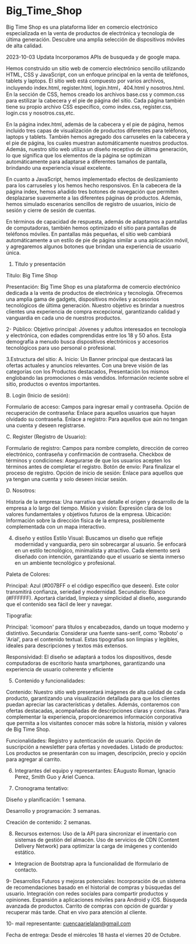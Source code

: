 # Big_Time_Shop
Big Time Shop es una plataforma líder en comercio electrónico especializada en la venta de productos de electrónica y tecnología de última generación. Descubre una amplia selección de dispositivos móviles de alta calidad.

2023-10-03 Updata Incorporamos APIs de busqueda y de google mapa. 

Hemos construido un sitio web de comercio electrónico sencillo utilizando HTML, CSS y JavaScript, con un enfoque principal en la venta de teléfonos, tablets y laptops. El sitio web está compuesto por varios archivos, incluyendo index.html, register.html, login.html，404.html y nosotros.html. En la sección de CSS, hemos creado los archivos base.css y common.css para estilizar la cabecera y el pie de página del sitio. Cada página también tiene su propio archivo CSS específico, como index.css, register.css, login.css y nosotros.css,etc.

En la página index.html, además de la cabecera y el pie de página, hemos incluido tres capas de visualización de productos diferentes para teléfonos, laptops y tablets. También hemos agregado dos carruseles en la cabecera y el pie de página, los cuales muestran automáticamente nuestros productos. Además, nuestro sitio web utiliza un diseño receptivo de última generación, lo que significa que los elementos de la página se optimizan automáticamente para adaptarse a diferentes tamaños de pantalla, brindando una experiencia visual excelente.

En cuanto a JavaScript, hemos implementado efectos de deslizamiento para los carruseles y los hemos hecho responsivos. En la cabecera de la página index, hemos añadido tres botones de navegación que permiten desplazarse suavemente a las diferentes páginas de productos. Además, hemos simulado escenarios sencillos de registro de usuarios, inicio de sesión y cierre de sesión de cuentas.

En términos de capacidad de respuesta, además de adaptarnos a pantallas de computadoras, también hemos optimizado el sitio para pantallas de teléfonos móviles. En pantallas más pequeñas, el sitio web cambiará automáticamente a un estilo de pie de página similar a una aplicación móvil, y agregaremos algunos botones que brindan una experiencia de usuario única.





1. Titulo y presentación 

Titulo: Big Time Shop

Presentación: Big Time Shop es una plataforma de comercio electrónico dedicada a la venta de productos de electrónica y tecnología. Ofrecemos una amplia gama de gadgets, dispositivos móviles y accesorios tecnológicos de última generación. Nuestro objetivo es brindar a nuestros clientes una experiencia de compra excepcional, garantizando calidad y vanguardia en cada uno de nuestros productos.


2- Público: Objetivo principal: Jóvenes y adultos interesados en tecnología y electrónica, con edades comprendidas entre los 18 y 50 años. Esta demografía a menudo busca dispositivos electrónicos y accesorios tecnológicos para uso personal o profesional.


3.Estructura del sitio:
A. Inicio:
Un Banner principal que destacará las ofertas actuales y anuncios relevantes.
Con una breve visión de las categorías con los Productos destacados, Presentación los mismos englobando las promociones o más vendidos.
Información reciente sobre el sitio, productos o eventos importantes.

B. Login (Inicio de sesión):

Formulario de acceso: Campos para ingresar email y contraseña.
Opción de recuperación de contraseña: Enlace para aquellos usuarios que hayan olvidado su contraseña.
Enlace a registro: Para aquellos que aún no tengan una cuenta y deseen registrarse.

C. Register (Registro de Usuario):

Formulario de registro: Campos para nombre completo, dirección de correo electrónico, contraseña y confirmación de contraseña.
Checkbox de términos y condiciones: Asegurarse de que los usuarios acepten los términos antes de completar el registro.
Botón de envío: Para finalizar el proceso de registro.
Opción de inicio de sesión: Enlace para aquellos que ya tengan una cuenta y solo deseen iniciar sesión.

D. Nosotros:

Historia de la empresa: Una narrativa que detalle el origen y desarrollo de la empresa a lo largo del tiempo.
Misión y visión: Expresión clara de los valores fundamentales y objetivos futuros de la empresa.
Ubicación: Información sobre la dirección física de la empresa, posiblemente complementada con un mapa interactivo.

4. diseño y estilos
Estilo Visual: Buscamos un diseño que refleje modernidad y vanguardia, pero sin sobrecargar al usuario. Se enfocará en un estilo tecnológico, minimalista y atractivo. Cada elemento será diseñado con intención, garantizando que el usuario se sienta inmerso en un ambiente tecnológico y profesional.

Paleta de Colores:

Principal: Azul (#007BFF o el código específico que deseen). Este color transmitirá confianza, seriedad y modernidad.
Secundario: Blanco (#FFFFFF). Aportará claridad, limpieza y simplicidad al diseño, asegurando que el contenido sea fácil de leer y navegar.

Tipografía:

Principal: 'icomoon' para títulos y encabezados, dando un toque moderno y distintivo.
Secundaria: Considerar una fuente sans-serif, como 'Roboto' o 'Arial', para el contenido textual. Estas tipografías son limpias y legibles, ideales para descripciones y textos más extensos. 

Responsividad: El diseño se adaptará a todos los dispositivos, desde computadoras de escritorio hasta smartphones, garantizando una experiencia de usuario coherente y eficiente

5. Contenido y funcionalidades:

Contenido: Nuestro sitio web presentará imágenes de alta calidad de cada producto, garantizando una visualización detallada para que los clientes puedan apreciar las características y detalles. Además, contaremos con ofertas destacadas, acompañadas de descripciones claras y concisas. Para complementar la experiencia, proporcionaremos información corporativa que permita a los visitantes conocer más sobre la historia, misión y valores de Big Time Shop.

Funcionalidades: 
Registro y autenticación de usuario.
Opción de suscripción a newsletter para ofertas y novedades.
Listado de productos: Los productos se presentarán con su imagen, descripción, precio y opción para agregar al carrito.


6. Integrantes del equipo y representantes: EAugusto Roman,  Ignacio Perez, Smith Guo y Ariel Cuenca.  

7. Cronograma tentativo:

Diseño y planificación: 1 semana.

Desarrollo y programación: 3 semanas.

Creación de contenido: 2 semanas.

8. Recursos externos: 
Uso de la API para sincronizar el inventario con sistemas de gestión del almacén.
Uso de servicios de CDN (Content Delivery Network) para optimizar la carga de imágenes y contenido estático.

* Integracion de Bootstrap apra la funcionalidad de lformulario de contacto.

9- Desarrollos Futuros y mejoras potenciales: 
Incorporación de un sistema de recomendaciones basado en el historial de compras y búsquedas del usuario.
Integración con redes sociales para compartir productos y opiniones.
Expansión a aplicaciones móviles para Android y iOS.
Búsqueda avanzada de productos.
Carrito de compras con opción de guardar y recuperar más tarde.
Chat en vivo para atención al cliente. 


10- mail representante: cuencaarielalan@gmail.com

Fecha de entrega: Desde el miércoles 18 hasta el viernes 20 de Octubre.


